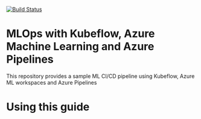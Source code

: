 [![Build Status](https://dev.azure.com/sasrose/kubeflow/_apis/build/status/DivineOps.kubeflow-and-mlops?branchName=master)](https://dev.azure.com/sasrose/kubeflow/_build/latest?definitionId=84&branchName=master)
# MLOps with Kubeflow, Azure Machine Learning and Azure Pipelines

This repository provides a sample ML CI/CD pipeline using Kubeflow, Azure ML workspaces and Azure Pipelines

# Using this guide
